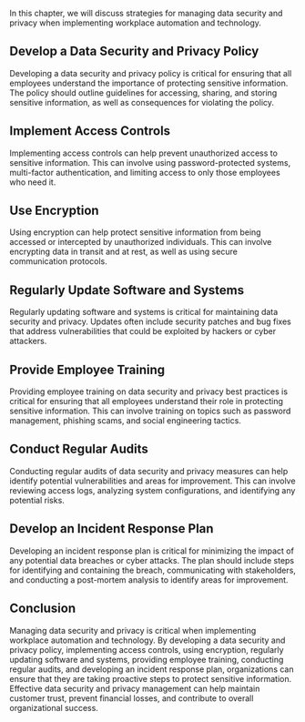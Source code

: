 
In this chapter, we will discuss strategies for managing data security and privacy when implementing workplace automation and technology.

Develop a Data Security and Privacy Policy
------------------------------------------

Developing a data security and privacy policy is critical for ensuring that all employees understand the importance of protecting sensitive information. The policy should outline guidelines for accessing, sharing, and storing sensitive information, as well as consequences for violating the policy.

Implement Access Controls
-------------------------

Implementing access controls can help prevent unauthorized access to sensitive information. This can involve using password-protected systems, multi-factor authentication, and limiting access to only those employees who need it.

Use Encryption
--------------

Using encryption can help protect sensitive information from being accessed or intercepted by unauthorized individuals. This can involve encrypting data in transit and at rest, as well as using secure communication protocols.

Regularly Update Software and Systems
-------------------------------------

Regularly updating software and systems is critical for maintaining data security and privacy. Updates often include security patches and bug fixes that address vulnerabilities that could be exploited by hackers or cyber attackers.

Provide Employee Training
-------------------------

Providing employee training on data security and privacy best practices is critical for ensuring that all employees understand their role in protecting sensitive information. This can involve training on topics such as password management, phishing scams, and social engineering tactics.

Conduct Regular Audits
----------------------

Conducting regular audits of data security and privacy measures can help identify potential vulnerabilities and areas for improvement. This can involve reviewing access logs, analyzing system configurations, and identifying any potential risks.

Develop an Incident Response Plan
---------------------------------

Developing an incident response plan is critical for minimizing the impact of any potential data breaches or cyber attacks. The plan should include steps for identifying and containing the breach, communicating with stakeholders, and conducting a post-mortem analysis to identify areas for improvement.

Conclusion
----------

Managing data security and privacy is critical when implementing workplace automation and technology. By developing a data security and privacy policy, implementing access controls, using encryption, regularly updating software and systems, providing employee training, conducting regular audits, and developing an incident response plan, organizations can ensure that they are taking proactive steps to protect sensitive information. Effective data security and privacy management can help maintain customer trust, prevent financial losses, and contribute to overall organizational success.
